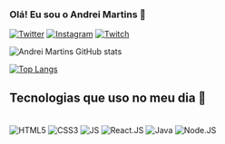 ### Olá! Eu sou o Andrei Martins 🫰

[![Twitter](https://img.shields.io/badge/Twitter-1DA1F2?style=for-the-badge&logo=twitter&logoColor=white)](https://twitter.com/AndreiElia444)
[![Instagram](https://img.shields.io/badge/Instagram-E4405F?style=for-the-badge&logo=instagram&logoColor=white)](https://instagram.com/_andrei_coelho?igshid=ZDdkNTZiNTM=4)
[![Twitch](https://img.shields.io/badge/Twitch-9146FF?style=for-the-badge&logo=twitch&logoColor=white)](https://www.twitch.tv/andrei_emc)

![Andrei Martins GitHub stats](https://github-readme-stats.vercel.app/api?username=AndreiMartinsCoelho&show_icons=true&theme=dracula)

[![Top Langs](https://github-readme-stats.vercel.app/api/top-langs/?username=AndreiMartinsCoelho&hide_progress=true)](https://github.com/AndreiMartinsCoelho)

## Tecnologias que uso no meu dia 🫰

<div style="display: inline block"><br/>
    <img align="center" alt=HTML5 src="https://img.shields.io/badge/HTML5-E34F26?style=for-the-badge&logo=html5&logoColor=white"/>
    <img align="center" alt=CSS3 src="https://img.shields.io/badge/CSS3-1572B6?style=for-the-badge&logo=css3&logoColor=white"/>
    <img align="center" alt=JS src="https://img.shields.io/badge/JavaScript-323330?style=for-the-badge&logo=javascript&logoColor=F7DF1E"/>
    <img align="center" alt=React.JS src="https://img.shields.io/badge/React-20232A?style=for-the-badge&logo=react&logoColor=61DAFB"/>
    <img align="center" alt=Java src="https://img.shields.io/badge/Java-ED8B00?style=for-the-badge&logo=openjdk&logoColor=white"/>
    <img align="center" alt=Node.JS src="    https://img.shields.io/badge/Node.js-43853D?style=for-the-badge&logo=node.js&logoColor=white"/>

</div>

